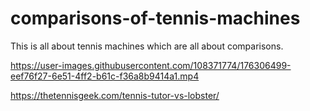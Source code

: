 # comparisons-of-tennis-machines
This is all about tennis machines which are all about comparisons.  


https://user-images.githubusercontent.com/108371774/176306499-eef76f27-6e51-4ff2-b61c-f36a8b9414a1.mp4

 https://thetennisgeek.com/tennis-tutor-vs-lobster/
